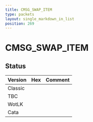 ```yaml
---
title: CMSG_SWAP_ITEM
type: packets
layout: single_markdown_in_list
position: 269
---
```


# CMSG_SWAP_ITEM

## Status

Version | Hex | Comment
---------- | ---------- | ---------- 
Classic |  |  
TBC |  |  
WotLK |  |  
Cata |  |  
